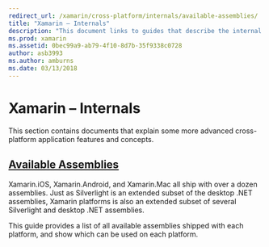 ```yaml
---
redirect_url: /xamarin/cross-platform/internals/available-assemblies/
title: "Xamarin – Internals"
description: "This document links to guides that describe the internal workings of Xamarin. Currently, it links to the Available Assemblies document."
ms.prod: xamarin
ms.assetid: 0bec99a9-ab79-4f10-8d7b-35f9338c0728
author: asb3993
ms.author: amburns
ms.date: 03/13/2018
---
```


# Xamarin – Internals

This section contains documents that explain some more advanced cross-platform application features and concepts.

## [Available Assemblies](~/cross-platform/internals/available-assemblies.md)

Xamarin.iOS, Xamarin.Android, and Xamarin.Mac all ship with over a dozen assemblies. Just as Silverlight is an extended subset of the desktop .NET assemblies, Xamarin platforms is also an extended subset of several Silverlight and desktop .NET assemblies.

This guide provides a list of all available assemblies shipped with each platform, and show which can be used on each platform.




